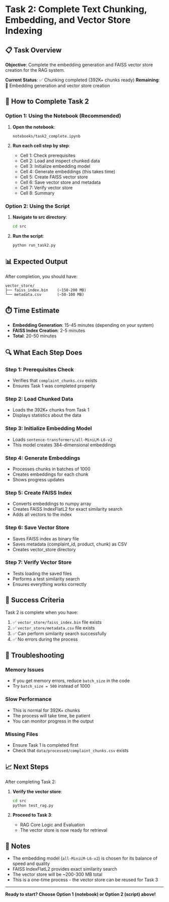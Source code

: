 # Task 2: Complete Text Chunking, Embedding, and Vector Store Indexing

## 📋 Task Overview

**Objective**: Complete the embedding generation and FAISS vector store creation for the RAG system.

**Current Status**: ✅ Chunking completed (392K+ chunks ready)
**Remaining**: 🔄 Embedding generation and vector store creation

## 🚀 How to Complete Task 2

### Option 1: Using the Notebook (Recommended)

1. **Open the notebook**:
   ```
   notebooks/task2_complete.ipynb
   ```

2. **Run each cell step by step**:
   - Cell 1: Check prerequisites
   - Cell 2: Load and inspect chunked data
   - Cell 3: Initialize embedding model
   - Cell 4: Generate embeddings (this takes time)
   - Cell 5: Create FAISS vector store
   - Cell 6: Save vector store and metadata
   - Cell 7: Verify vector store
   - Cell 8: Summary

### Option 2: Using the Script

1. **Navigate to src directory**:
   ```bash
   cd src
   ```

2. **Run the script**:
   ```bash
   python run_task2.py
   ```

## 📊 Expected Output

After completion, you should have:

```
vector_store/
├── faiss_index.bin    (~150-200 MB)
└── metadata.csv       (~50-100 MB)
```

## ⏱️ Time Estimate

- **Embedding Generation**: 15-45 minutes (depending on your system)
- **FAISS Index Creation**: 2-5 minutes
- **Total**: 20-50 minutes

## 🔍 What Each Step Does

### Step 1: Prerequisites Check
- Verifies that `complaint_chunks.csv` exists
- Ensures Task 1 was completed properly

### Step 2: Load Chunked Data
- Loads the 392K+ chunks from Task 1
- Displays statistics about the data

### Step 3: Initialize Embedding Model
- Loads `sentence-transformers/all-MiniLM-L6-v2`
- This model creates 384-dimensional embeddings

### Step 4: Generate Embeddings
- Processes chunks in batches of 1000
- Creates embeddings for each chunk
- Shows progress updates

### Step 5: Create FAISS Index
- Converts embeddings to numpy array
- Creates FAISS IndexFlatL2 for exact similarity search
- Adds all vectors to the index

### Step 6: Save Vector Store
- Saves FAISS index as binary file
- Saves metadata (complaint_id, product, chunk) as CSV
- Creates vector_store directory

### Step 7: Verify Vector Store
- Tests loading the saved files
- Performs a test similarity search
- Ensures everything works correctly

## 🎯 Success Criteria

Task 2 is complete when you have:

1. ✅ `vector_store/faiss_index.bin` file exists
2. ✅ `vector_store/metadata.csv` file exists
3. ✅ Can perform similarity search successfully
4. ✅ No errors during the process

## 🚨 Troubleshooting

### Memory Issues
- If you get memory errors, reduce `batch_size` in the code
- Try `batch_size = 500` instead of 1000

### Slow Performance
- This is normal for 392K+ chunks
- The process will take time, be patient
- You can monitor progress in the output

### Missing Files
- Ensure Task 1 is completed first
- Check that `data/processed/complaint_chunks.csv` exists

## 📈 Next Steps

After completing Task 2:

1. **Verify the vector store**:
   ```bash
   cd src
   python test_rag.py
   ```

2. **Proceed to Task 3**:
   - RAG Core Logic and Evaluation
   - The vector store is now ready for retrieval

## 📝 Notes

- The embedding model (`all-MiniLM-L6-v2`) is chosen for its balance of speed and quality
- FAISS IndexFlatL2 provides exact similarity search
- The vector store will be ~200-300 MB total
- This is a one-time process - the vector store can be reused for Task 3

---

**Ready to start? Choose Option 1 (notebook) or Option 2 (script) above!** 